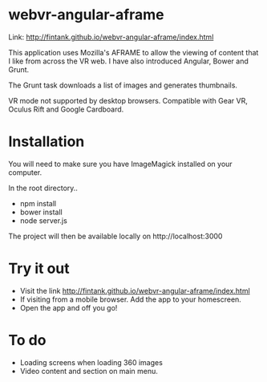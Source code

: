 # webvr-angular-aframe

Link: http://fintank.github.io/webvr-angular-aframe/index.html

This application uses Mozilla's AFRAME to allow the viewing of content that I like from across the VR web.
I have also introduced Angular, Bower and Grunt. 

The Grunt task downloads a list of images and generates thumbnails.

VR mode not supported by desktop browsers.
Compatible with Gear VR, Oculus Rift and Google Cardboard.

# Installation

You will need to make sure you have ImageMagick installed on your computer.

In the root directory..

- npm install
- bower install
- node server.js

The project will then be available locally on http://localhost:3000

# Try it out

- Visit the link http://fintank.github.io/webvr-angular-aframe/index.html
- If visiting from a mobile browser. Add the app to your homescreen.
- Open the app and off you go!


# To do
- Loading screens when loading 360 images
- Video content and section on main menu.

